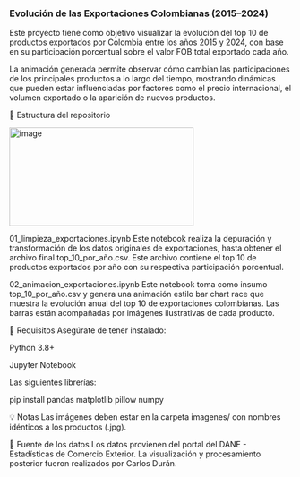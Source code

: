 ### Evolución de las Exportaciones Colombianas (2015–2024)

Este proyecto tiene como objetivo visualizar la evolución del top 10 de productos exportados por Colombia entre los años 2015 y 2024, con base en su participación porcentual sobre el valor FOB total exportado cada año.

La animación generada permite observar cómo cambian las participaciones de los principales productos a lo largo del tiempo, mostrando dinámicas que pueden estar influenciadas por factores como el precio internacional, el volumen exportado o la aparición de nuevos productos.

📁 Estructura del repositorio

<img width="329" height="176" alt="image" src="https://github.com/user-attachments/assets/30dfc534-9b91-47f5-9790-b26102d0d04d" />


01_limpieza_exportaciones.ipynb
Este notebook realiza la depuración y transformación de los datos originales de exportaciones, hasta obtener el archivo final top_10_por_año.csv. Este archivo contiene el top 10 de productos exportados por año con su respectiva participación porcentual.

02_animacion_exportaciones.ipynb
Este notebook toma como insumo top_10_por_año.csv y genera una animación estilo bar chart race que muestra la evolución anual del top 10 de exportaciones colombianas. Las barras están acompañadas por imágenes ilustrativas de cada producto.

🔧 Requisitos
Asegúrate de tener instalado:

Python 3.8+

Jupyter Notebook

Las siguientes librerías:

pip install pandas matplotlib pillow numpy

💡 Notas
Las imágenes deben estar en la carpeta imagenes/ con nombres idénticos a los productos (.jpg).


📌 Fuente de los datos
Los datos provienen del portal del DANE - Estadísticas de Comercio Exterior. La visualización y procesamiento posterior fueron realizados por Carlos Durán.
